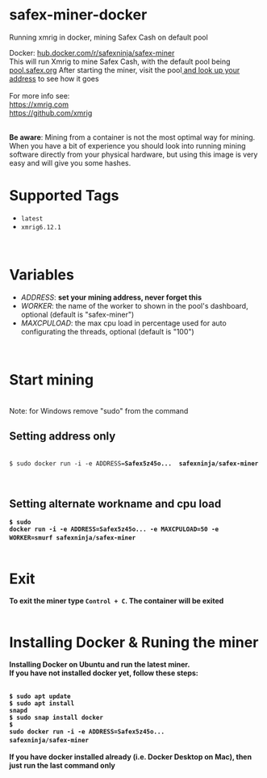 # safex-miner-docker
Running xmrig in docker, mining Safex Cash on default pool

Docker: <a href="https://hub.docker.com/r/safexninja/safex-miner" target="_blank">hub.docker.com/r/safexninja/safex-miner</a><br>
This will run Xmrig to mine Safex Cash, with the default pool being <a href="https://pool.safex.org/" target="_blank">pool.safex.org</a>
After starting the miner, visit the pool<a href="https://pool.safex.org/#worker_stats" target="_blank"> and look up your address</a> to see how it goes<br>
<br>
For more info see: <br>
<a href="https://xmrig.com" targe="_blank">https://xmrig.com</a> <br>
<a href="https://github.com/xmrig" targe="_blank">https://github.com/xmrig</a> <br><br>


<b>Be aware</b>: Mining from a container is not the most optimal way for mining. When you have a bit of experience you should look into running mining software directly from your physical hardware, but using this image is very easy and will give you some hashes.

<h1>Supported Tags</h1>
<ul>
<li><code>latest</code></li>
<li><code>xmrig6.12.1</code></li>
</ul>
<br>
<h1>Variables</h1>
<ul>
  <li><i>ADDRESS</i>: <b>set your mining address, never forget this</b></li>
  <li><i>WORKER</i>: the name of the worker to shown in the pool's dashboard, optional (default is "safex-miner")</li>
  <li><i>MAXCPULOAD</i>: the max cpu load in percentage used for auto configurating the threads, optional (default is "100")</li>
  </ul>
<br>

<h1>Start mining</h1>
<br>
Note: for Windows remove "sudo" from the command
<br>
<h2>Setting address only</h2><br>
<code>$ sudo docker run -i -e ADDRESS=<b>Safex5z45o...<b>  safexninja/safex-miner</code>

<br><h2>Setting alternate workname and cpu load</h2>
<code>$ sudo docker run -i -e ADDRESS=<b>Safex5z45o...<b> -e MAXCPULOAD=50 -e WORKER=smurf safexninja/safex-miner</code>
<br><br>
<h1>Exit</h1>
To exit the miner type <code>Control + C</code>. The container will be exited<br>
<br>
<h1>Installing Docker & Runing the miner</h1>
Installing Docker on Ubuntu and run the latest miner.<br>
If you have not installed docker yet, follow these steps:<br><br>

<code>$ sudo apt update</code><br>
<code>$ sudo apt install snapd</code><br>
<code>$ sudo snap install docker</code><br>
<code>$ sudo docker run -i -e ADDRESS=<b>Safex5z45o...<b> safexninja/safex-miner</code><br>
<br>
If you have docker installed already (i.e. Docker Desktop on Mac), then just run the last command only
